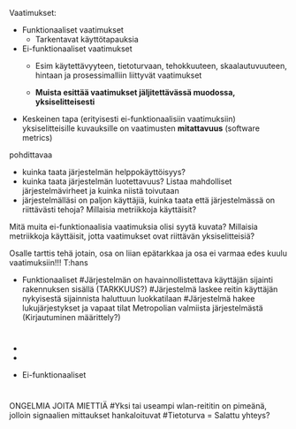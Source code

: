 Vaatimukset:
* Funktionaaliset vaatimukset
  * Tarkentavat käyttötapauksia
* Ei-funktionaaliset vaatimukset
  * Esim käytettävyyteen, tietoturvaan, tehokkuuteen, skaalautuvuuteen, hintaan ja prosessimalliin liittyvät vaatimukset

  
  * **Muista esittää vaatimukset jäljitettävässä muodossa, yksiselitteisesti**
* Keskeinen tapa (erityisesti ei-funktionaalisiin vaatimuksiin) yksiselitteisille kuvauksille on vaatimusten **mitattavuus** (software metrics)


pohdittavaa
* kuinka taata järjestelmän helppokäyttöisyys?
* kuinka taata järjestelmän luotettavuus? Listaa mahdolliset 
järjestelmävirheet ja kuinka niistä toivutaan
* järjestelmälläsi on paljon käyttäjiä, kuinka taata että 
järjestelmässä on riittävästi tehoja? Millaisia metriikkoja 
käyttäisit?

Mitä muita ei-funktionaalisia vaatimuksia olisi syytä kuvata?
Millaisia metriikkoja käyttäisit, jotta vaatimukset ovat 
riittävän yksiselitteisiä?

Osalle tarttis tehä jotain, osa on liian epätarkkaa ja osa ei varmaa edes kuulu vaatimuksiin!!! T:hans
* Funktionaaliset
#Järjestelmän on havainnollistettava käyttäjän sijainti rakennuksen sisällä (TARKKUUS?)
#Järjestelmä laskee reitin käyttäjän nykyisestä sijainnista haluttuun luokkatilaan
#Järjestelmä hakee lukujärjestykset ja vapaat tilat Metropolian valmiista järjestelmästä (Kirjautuminen määrittely?)
#
-
-
* Ei-funktionaaliset
#


ONGELMIA JOITA MIETTIÄ
#Yksi tai useampi wlan-reititin on pimeänä, jolloin signaalien mittaukset hankaloituvat
#Tietoturva = Salattu yhteys?